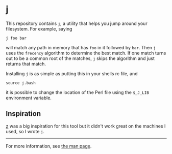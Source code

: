 j
================

This repository contains `j`, a utility that helps you jump around
your filesystem. For example, saying

    j foo bar

will match any path in memory that has `foo` in it followed by `bar`. Then
`j` uses the `frecency` algorithm to determine the best match. If one match turns out to be a common root 
of the matches, `j` skips the algorithm and just returns that match.

Installing `j` is as simple as putting this in your shells rc file, and

    source j.bash

it is possible to change the location of the Perl file using the `$_J_LIB`
environment variable.

Inspiration
-----------

[z][] was a big inspiration for this tool but it didn't work great on
the machines I used, so I wrote `j`.

[z]: https://github.com/rupa/z

---
For more information, see [the man page](j.1).
